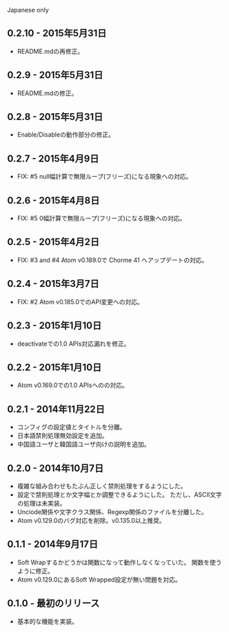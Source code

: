 Japanese only
## 0.2.10 - 2015年5月31日
* README.mdの再修正。

## 0.2.9 - 2015年5月31日
* README.mdの修正。

## 0.2.8 - 2015年5月31日
* Enable/Disableの動作部分の修正。

## 0.2.7 - 2015年4月9日
* FIX: #5 null幅計算で無限ループ(フリーズ)になる現象への対応。

## 0.2.6 - 2015年4月8日
* FIX: #5 0幅計算で無限ループ(フリーズ)になる現象への対応。

## 0.2.5 - 2015年4月2日
* FIX: #3 and #4 Atom v0.189.0で Chorme 41 へアップデートの対応。

## 0.2.4 - 2015年3月7日
* FIX: #2 Atom v0.185.0でのAPI変更への対応。

## 0.2.3 - 2015年1月10日
* deactivateでの1.0 APIs対応漏れを修正。

## 0.2.2 - 2015年1月10日
* Atom v0.169.0での1.0 APIsへのの対応。

## 0.2.1 - 2014年11月22日
* コンフィグの設定値とタイトルを分離。
* 日本語禁則処理無効設定を追加。
* 中国語ユーザと韓国語ユーザ向けの説明を追加。

## 0.2.0 - 2014年10月7日
* 複雑な組み合わせもたぶん正しく禁則処理をするようにした。
* 設定で禁則処理とか文字幅とか調整できるようにした。
  ただし、ASCII文字の処理は未実装。
* Unciode関係や文字クラス関係、Regexp関係のファイルを分離した。
* Atom v0.129.0のバグ対応を削除。v0.135.0以上推奨。

## 0.1.1 - 2014年9月17日
* Soft Wrapするかどうかは関数になって動作しなくなっていた。
  関数を使うように修正。
* Atom v0.129.0にあるSoft Wrapped設定が無い問題を対応。

## 0.1.0 - 最初のリリース
* 基本的な機能を実装。

